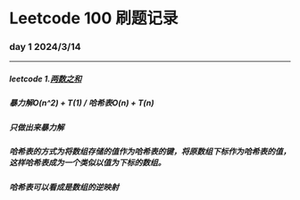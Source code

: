 Leetcode 100 刷题记录
=====
### day 1 2024/3/14 
-----
##### leetcode 1.[两数之和](https://leetcode.cn/problems/two-sum/description/?envType=study-plan-v2&envId=top-100-liked)
##### 暴力解O(n^2) + T(1)  / 哈希表O(n) + T(n)
##### 只做出来暴力解
##### 哈希表的方式为将数组存储的值作为哈希表的键，将原数组下标作为哈希表的值，这样哈希表成为一个类似以值为下标的数组。
##### 哈希表可以看成是数组的逆映射
